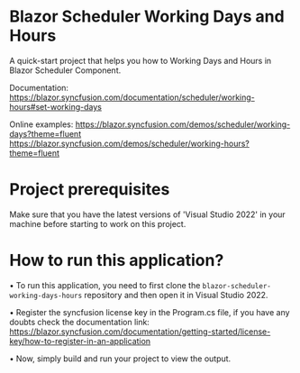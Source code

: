 # Blazor Scheduler Working Days and Hours
A quick-start project that helps you how to Working Days and Hours in Blazor Scheduler Component. 

Documentation: https://blazor.syncfusion.com/documentation/scheduler/working-hours#set-working-days

Online examples: https://blazor.syncfusion.com/demos/scheduler/working-days?theme=fluent
                 https://blazor.syncfusion.com/demos/scheduler/working-hours?theme=fluent
                 
# Project prerequisites
Make sure that you have the latest versions of 'Visual Studio 2022' in your machine before starting to work on this project.
# How to run this application?
• To run this application, you need to first clone the <code>blazor-scheduler-working-days-hours</code> repository and then open it in Visual Studio 2022.

• Register the syncfusion license key in the Program.cs file, if you have any doubts check the documentation link:  https://blazor.syncfusion.com/documentation/getting-started/license-key/how-to-register-in-an-application

• Now, simply build and run your project to view the output.

